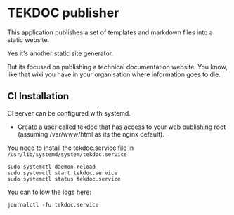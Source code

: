 # TEKDOC publisher

This application publishes a set of templates and markdown files into a static website.

Yes it's another static site generator.

But its focused on publishing a technical documentation website. You know, like that wiki you have in your organisation where information goes to die.

## CI Installation

CI server can be configured with systemd.

- Create a user called tekdoc that has access to your web publishing root (assuming /var/www/html as its the nginx default).

You need to install the tekdoc.service file in `/usr/lib/systemd/system/tekdoc.service`

	sudo systemctl daemon-reload
	sudo systemctl start tekdoc.service
	sudo systemctl status tekdoc.service

You can follow the logs here:

	journalctl -fu tekdoc.service 
